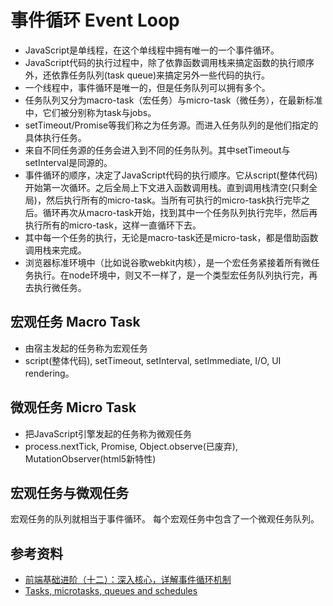 # 事件循环 Event Loop
- JavaScript是单线程，在这个单线程中拥有唯一的一个事件循环。
- JavaScript代码的执行过程中，除了依靠函数调用栈来搞定函数的执行顺序外，还依靠任务队列(task queue)来搞定另外一些代码的执行。
- 一个线程中，事件循环是唯一的，但是任务队列可以拥有多个。
- 任务队列又分为macro-task（宏任务）与micro-task（微任务），在最新标准中，它们被分别称为task与jobs。
- setTimeout/Promise等我们称之为任务源。而进入任务队列的是他们指定的具体执行任务。
- 来自不同任务源的任务会进入到不同的任务队列。其中setTimeout与setInterval是同源的。
- 事件循环的顺序，决定了JavaScript代码的执行顺序。它从script(整体代码)开始第一次循环。之后全局上下文进入函数调用栈。直到调用栈清空(只剩全局)，然后执行所有的micro-task。当所有可执行的micro-task执行完毕之后。循环再次从macro-task开始，找到其中一个任务队列执行完毕，然后再执行所有的micro-task，这样一直循环下去。
- 其中每一个任务的执行，无论是macro-task还是micro-task，都是借助函数调用栈来完成。
- 浏览器标准环境中（比如说谷歌webkit内核），是一个宏任务紧接着所有微任务执行。在node环境中，则又不一样了，是一个类型宏任务队列执行完，再去执行微任务。

## 宏观任务 Macro Task
- 由宿主发起的任务称为宏观任务
- script(整体代码), setTimeout, setInterval, setImmediate, I/O, UI rendering。

## 微观任务 Micro Task
- 把JavaScript引擎发起的任务称为微观任务
- process.nextTick, Promise, Object.observe(已废弃), MutationObserver(html5新特性)

## 宏观任务与微观任务
宏观任务的队列就相当于事件循环。
每个宏观任务中包含了一个微观任务队列。

## 参考资料
- [前端基础进阶（十二）：深入核心，详解事件循环机制](https://www.jianshu.com/p/12b9f73c5a4f)
- [Tasks, microtasks, queues and schedules](https://jakearchibald.com/2015/tasks-microtasks-queues-and-schedules/)